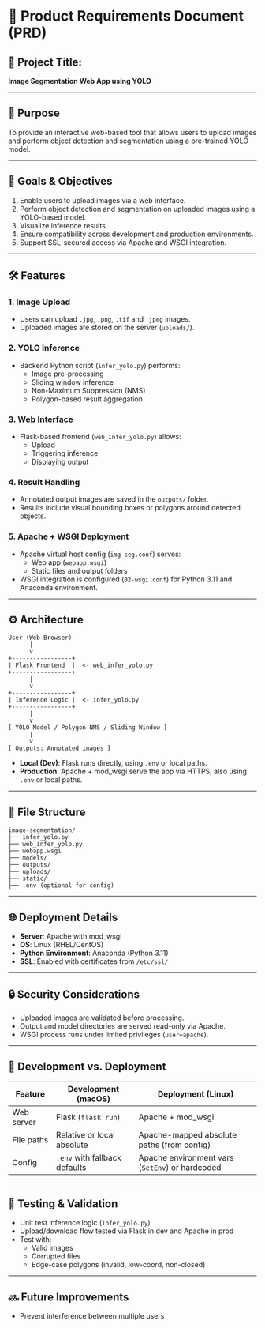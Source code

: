 # 📝 Product Requirements Document (PRD)

## 📌 Project Title:
**Image Segmentation Web App using YOLO**

---

## 📣 Purpose
To provide an interactive web-based tool that allows users to upload images and perform object detection and segmentation using a pre-trained YOLO model.

---

## 🎯 Goals & Objectives

1. Enable users to upload images via a web interface.
2. Perform object detection and segmentation on uploaded images using a YOLO-based model.
3. Visualize inference results.
4. Ensure compatibility across development and production environments.
5. Support SSL-secured access via Apache and WSGI integration.

---

## 🛠️ Features

### 1. Image Upload
- Users can upload `.jpg`, `.png`, `.tif` and `.jpeg` images.
- Uploaded images are stored on the server (`uploads/`).

### 2. YOLO Inference
- Backend Python script (`infer_yolo.py`) performs:
  - Image pre-processing
  - Sliding window inference
  - Non-Maximum Suppression (NMS)
  - Polygon-based result aggregation

### 3. Web Interface
- Flask-based frontend (`web_infer_yolo.py`) allows:
  - Upload
  - Triggering inference
  - Displaying output

### 4. Result Handling
- Annotated output images are saved in the `outputs/` folder.
- Results include visual bounding boxes or polygons around detected objects.

### 5. Apache + WSGI Deployment
- Apache virtual host config (`img-seg.conf`) serves:
  - Web app (`webapp.wsgi`)
  - Static files and output folders
- WSGI integration is configured (`02-wsgi.conf`) for Python 3.11 and Anaconda environment.

---

## ⚙️ Architecture

```
User (Web Browser)
      |
      v
+-----------------+
| Flask Frontend  |  <- web_infer_yolo.py
+-----------------+
      |
      v
+-----------------+
| Inference Logic |  <- infer_yolo.py
+-----------------+
      |
      v
[ YOLO Model / Polygon NMS / Sliding Window ]
      |
      v
[ Outputs: Annotated images ]
```

- **Local (Dev)**: Flask runs directly, using `.env` or local paths.
- **Production**: Apache + mod_wsgi serve the app via HTTPS, also using `.env` or local paths.

---

## 📁 File Structure

```
image-segmentation/
├── infer_yolo.py
├── web_infer_yolo.py
├── webapp.wsgi
├── models/
├── outputs/
├── uploads/
├── static/
├── .env (optional for config)
```

---

## 🌐 Deployment Details

- **Server**: Apache with mod_wsgi
- **OS**: Linux (RHEL/CentOS)
- **Python Environment**: Anaconda (Python 3.11)
- **SSL**: Enabled with certificates from `/etc/ssl/`

---

## 🔒 Security Considerations

- Uploaded images are validated before processing.
- Output and model directories are served read-only via Apache.
- WSGI process runs under limited privileges (`user=apache`).

---

## 🔁 Development vs. Deployment

| Feature         | Development (macOS)               | Deployment (Linux)                                  |
|----------------|------------------------------------|-----------------------------------------------------|
| Web server     | Flask (`flask run`)                | Apache + mod_wsgi                                   |
| File paths     | Relative or local absolute         | Apache-mapped absolute paths (from config)          |
| Config         | `.env` with fallback defaults      | Apache environment vars (`SetEnv`) or hardcoded     |

---

## 🧪 Testing & Validation

- Unit test inference logic (`infer_yolo.py`)
- Upload/download flow tested via Flask in dev and Apache in prod
- Test with:
  - Valid images
  - Corrupted files
  - Edge-case polygons (invalid, low-coord, non-closed)

---

## 🔜 Future Improvements

- Prevent interference between multiple users